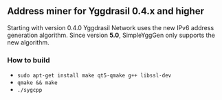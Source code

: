 ## Address miner for Yggdrasil 0.4.x and higher
Starting with version 0.4.0 Yggdrasil Network uses the new IPv6 address generation algorithm. Since version **5.0**, SimpleYggGen only supports the new algorithm. 

### How to build
- `sudo apt-get install make qt5-qmake g++ libssl-dev`
- `qmake && make`
- `./sygcpp`